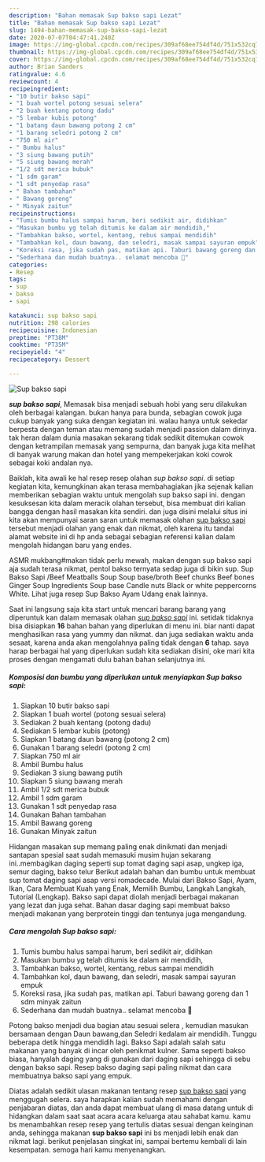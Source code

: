 ```yaml
---
description: "Bahan memasak Sup bakso sapi Lezat"
title: "Bahan memasak Sup bakso sapi Lezat"
slug: 1494-bahan-memasak-sup-bakso-sapi-lezat
date: 2020-07-07T04:47:41.240Z
image: https://img-global.cpcdn.com/recipes/309af68ee754df4d/751x532cq70/sup-bakso-sapi-foto-resep-utama.jpg
thumbnail: https://img-global.cpcdn.com/recipes/309af68ee754df4d/751x532cq70/sup-bakso-sapi-foto-resep-utama.jpg
cover: https://img-global.cpcdn.com/recipes/309af68ee754df4d/751x532cq70/sup-bakso-sapi-foto-resep-utama.jpg
author: Brian Sanders
ratingvalue: 4.6
reviewcount: 4
recipeingredient:
- "10 butir bakso sapi"
- "1 buah wortel potong sesuai selera"
- "2 buah kentang potong dadu"
- "5 lembar kubis potong"
- "1 batang daun bawang potong 2 cm"
- "1 barang seledri potong 2 cm"
- "750 ml air"
- " Bumbu halus"
- "3 siung bawang putih"
- "5 siung bawang merah"
- "1/2 sdt merica bubuk"
- "1 sdm garam"
- "1 sdt penyedap rasa"
- " Bahan tambahan"
- " Bawang goreng"
- " Minyak zaitun"
recipeinstructions:
- "Tumis bumbu halus sampai harum, beri sedikit air, didihkan"
- "Masukan bumbu yg telah ditumis ke dalam air mendidih,"
- "Tambahkan bakso, wortel, kentang, rebus sampai mendidih"
- "Tambahkan kol, daun bawang, dan seledri, masak sampai sayuran empuk"
- "Koreksi rasa, jika sudah pas, matikan api. Taburi bawang goreng dan 1 sdm minyak zaitun"
- "Sederhana dan mudah buatnya.. selamat mencoba 🤗"
categories:
- Resep
tags:
- sup
- bakso
- sapi

katakunci: sup bakso sapi 
nutrition: 298 calories
recipecuisine: Indonesian
preptime: "PT38M"
cooktime: "PT35M"
recipeyield: "4"
recipecategory: Dessert

---
```



![Sup bakso sapi](https://img-global.cpcdn.com/recipes/309af68ee754df4d/751x532cq70/sup-bakso-sapi-foto-resep-utama.jpg)

<b><i>sup bakso sapi</i></b>, Memasak bisa menjadi sebuah hobi yang seru dilakukan oleh berbagai kalangan. bukan hanya para bunda, sebagian cowok juga cukup banyak yang suka dengan kegiatan ini. walau hanya untuk sekedar berpesta dengan teman atau memang sudah menjadi passion dalam dirinya. tak heran dalam dunia masakan sekarang tidak sedikit ditemukan cowok dengan ketrampilan memasak yang sempurna, dan banyak juga kita melihat di banyak warung makan dan hotel yang mempekerjakan koki cowok sebagai koki andalan nya.

Baiklah, kita awali ke hal resep resep olahan <i>sup bakso sapi</i>. di setiap kegiatan kita, kemungkinan akan terasa membahagiakan jika sejenak kalian memberikan sebagian waktu untuk mengolah sup bakso sapi ini. dengan kesuksesan kita dalam meracik olahan tersebut, bisa membuat diri kalian bangga dengan hasil masakan kita sendiri. dan juga disini melalui situs ini kita akan mempunyai saran saran untuk memasak olahan <u>sup bakso sapi</u> tersebut menjadi olahan yang enak dan nikmat, oleh karena itu tandai alamat website ini di hp anda sebagai sebagian referensi kalian dalam mengolah hidangan baru yang endes.

ASMR mukbang#makan tidak perlu mewah, makan dengan sup bakso sapi aja sudah terasa nikmat, pentol bakso ternyata sedap juga di bikin sup. Sup Bakso Sapi /Beef Meatballs Soup Soup base/broth Beef chunks Beef bones Ginger Soup Ingredients Soup base Candle nuts Black or white peppercorns White. Lihat juga resep Sup Bakso Ayam Udang enak lainnya.


Saat ini langsung saja kita start untuk mencari barang barang yang diperuntuk kan dalam memasak olahan <u><i>sup bakso sapi</i></u> ini. setidak tidaknya bisa disiapkan <b>16</b> bahan bahan yang diperlukan di menu ini. biar nanti dapat menghasilkan rasa yang yummy dan nikmat. dan juga sediakan waktu anda sesaat, karena anda akan mengolahnya paling tidak dengan <b>6</b> tahap. saya harap berbagai hal yang diperlukan sudah kita sediakan disini, oke mari kita proses dengan mengamati dulu bahan bahan selanjutnya ini.

<!--inarticleads1-->

##### Komposisi dan bumbu yang diperlukan untuk menyiapkan Sup bakso sapi:

1. Siapkan 10 butir bakso sapi
1. Siapkan 1 buah wortel (potong sesuai selera)
1. Sediakan 2 buah kentang (potong dadu)
1. Sediakan 5 lembar kubis (potong)
1. Siapkan 1 batang daun bawang (potong 2 cm)
1. Gunakan 1 barang seledri (potong 2 cm)
1. Siapkan 750 ml air
1. Ambil  Bumbu halus
1. Sediakan 3 siung bawang putih
1. Siapkan 5 siung bawang merah
1. Ambil 1/2 sdt merica bubuk
1. Ambil 1 sdm garam
1. Gunakan 1 sdt penyedap rasa
1. Gunakan  Bahan tambahan
1. Ambil  Bawang goreng
1. Gunakan  Minyak zaitun


Hidangan masakan sup memang paling enak dinikmati dan menjadi santapan spesial saat sudah memasuki musim hujan sekarang ini..membagikan daging seperti sup tomat daging sapi asap, ungkep iga, semur daging, bakso telur Berikut adalah bahan dan bumbu untuk membuat sup tomat daging sapi asap versi romadecade. Mulai dari Bakso Sapi, Ayam, Ikan, Cara Membuat Kuah yang Enak, Memilih Bumbu, Langkah Langkah, Tutorial (Lengkap). Bakso sapi dapat diolah menjadi berbagai makanan yang lezat dan juga sehat. Bahan dasar daging sapi membuat bakso menjadi makanan yang berprotein tinggi dan tentunya juga mengandung. 

<!--inarticleads2-->

##### Cara mengolah Sup bakso sapi:

1. Tumis bumbu halus sampai harum, beri sedikit air, didihkan
1. Masukan bumbu yg telah ditumis ke dalam air mendidih,
1. Tambahkan bakso, wortel, kentang, rebus sampai mendidih
1. Tambahkan kol, daun bawang, dan seledri, masak sampai sayuran empuk
1. Koreksi rasa, jika sudah pas, matikan api. Taburi bawang goreng dan 1 sdm minyak zaitun
1. Sederhana dan mudah buatnya.. selamat mencoba 🤗


Potong bakso menjadi dua bagian atau sesuai selera , kemudian masukan bersamaan dengan Daun bawang,dan Seledri kedalam air mendidih. Tunggu beberapa detik hingga mendidih lagi. Bakso Sapi adalah salah satu makanan yang banyak di incar oleh penikmat kulner. Sama seperti bakso biasa, hanyalah daging yang di gunakan dari daging sapi sehingga di sebu dengan bakso sapi. Resep bakso daging sapi paling nikmat dan cara membuatnya bakso sapi yang empuk. 

Diatas adalah sedikit ulasan makanan tentang resep <u>sup bakso sapi</u> yang menggugah selera. saya harapkan kalian sudah memahami dengan penjabaran diatas, dan anda dapat membuat ulang di masa datang untuk di hidangkan dalam saat saat acara acara keluarga atau sahabat kamu. kamu bs menambahkan resep resep yang tertulis diatas sesuai dengan keinginan anda, sehingga makanan <b>sup bakso sapi</b> ini bs menjadi lebih enak dan nikmat lagi. berikut penjelasan singkat ini, sampai bertemu kembali di lain kesempatan. semoga hari kamu menyenangkan.
